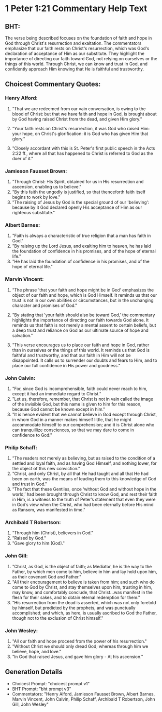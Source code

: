 # 1 Peter 1:21 Commentary Help Text

## BHT:
The verse being described focuses on the foundation of faith and hope in God through Christ's resurrection and exaltation. The commentators emphasize that our faith rests on Christ's resurrection, which was God's declaration of acceptance of Him as our substitute. They highlight the importance of directing our faith toward God, not relying on ourselves or the things of this world. Through Christ, we can know and trust in God, and confidently approach Him knowing that He is faithful and trustworthy.

## Choicest Commentary Quotes:
### Henry Alford:
1. "That we are redeemed from our vain conversation, is owing to the blood of Christ: but that we have faith and hope in God, is brought about by God having raised Christ from the dead, and given Him glory." 

2. "Your faith rests on Christ's resurrection, it was God who raised Him: your hope, on Christ's glorification: it is God who has given Him that glory."

3. "Closely accordant with this is St. Peter's first public speech in the Acts 2:22 ff., where all that has happened to Christ is referred to God as the doer of it."

### Jamieson Fausset Brown:
1. "Through Christ: His Spirit, obtained for us in His resurrection and ascension, enabling us to believe."
2. "By this faith the ungodly is justified, so that thenceforth faith itself begins to work by love."
3. "The raising of Jesus by God is the special ground of our 'believing': because by it God declared openly His acceptance of Him as our righteous substitute."

### Albert Barnes:
1. "Faith is always a characteristic of true religion that a man has faith in God."
2. "By raising up the Lord Jesus, and exalting him to heaven, he has laid the foundation of confidence in his promises, and of the hope of eternal life."
3. "He has laid the foundation of confidence in his promises, and of the hope of eternal life."

### Marvin Vincent:
1. "The phrase 'that your faith and hope might be in God' emphasizes the object of our faith and hope, which is God Himself. It reminds us that our trust is not in our own abilities or circumstances, but in the unchanging character and promises of God."

2. "By stating that 'your faith should also be toward God,' the commentary highlights the importance of directing our faith towards God alone. It reminds us that faith is not merely a mental assent to certain beliefs, but a deep trust and reliance on God as our ultimate source of hope and salvation."

3. "This verse encourages us to place our faith and hope in God, rather than in ourselves or the things of this world. It reminds us that God is faithful and trustworthy, and that our faith in Him will not be disappointed. It calls us to surrender our doubts and fears to Him, and to place our full confidence in His power and goodness."

### John Calvin:
1. "For, since God is incomprehensible, faith could never reach to him, except it had an immediate regard to Christ."
2. "Let us, therefore, remember, that Christ is not in vain called the image of the invisible God, but this name is given to him for this reason, because God cannot be known except in him."
3. "It is hence evident that we cannot believe in God except through Christ, in whom God in a manner makes himself little, that he might accommodate himself to our comprehension; and it is Christ alone who can tranquillize consciences, so that we may dare to come in confidence to God."

### Philip Schaff:
1. "The readers not merely as believing, but as raised to the condition of a settled and loyal faith, and as having God Himself, and nothing lower, for the object of this new conviction."
2. "Christ, and only Christ, by all that He had taught and all that He had been on earth, was the means of leading them to this knowledge of God and trust in God."
3. "The fact that these Gentiles, once ‘without God and without hope in the world,’ had been brought through Christ to know God, and rest their faith in Him, is a witness to the truth of Peter’s statement that even they were in God’s view when the Christ, who had been eternally before His mind as Ransom, was manifested in time."

### Archibald T Robertson:
1. "Through him (Christ), believers in God." 
2. "Raised by God." 
3. "Gave glory to him (God)."

### John Gill:
1. "Christ, as God, is the object of faith; as Mediator, he is the way to the Father, by which men come to him, believe in him and lay hold upon him, as their covenant God and Father."
2. "All their encouragement to believe is taken from him; and such who do come to God by Christ, and stay themselves upon him, trusting in him, may know, and comfortably conclude, that Christ...was manifest in the flesh for their sakes, and to obtain eternal redemption for them."
3. "His resurrection from the dead is asserted, which was not only foretold by himself, but predicted by the prophets, and was punctually accomplished; and which, as here, is usually ascribed to God the Father, though not to the exclusion of Christ himself."

### John Wesley:
1. "All our faith and hope proceed from the power of his resurrection."
2. "Without Christ we should only dread God; whereas through him we believe, hope, and love."
3. "In God that raised Jesus, and gave him glory - At his ascension."


## Generation Details
- Choicest Prompt: "choicest prompt v1"
- BHT Prompt: "bht prompt v3"
- Commentators: "Henry Alford, Jamieson Fausset Brown, Albert Barnes, Marvin Vincent, John Calvin, Philip Schaff, Archibald T Robertson, John Gill, John Wesley"
